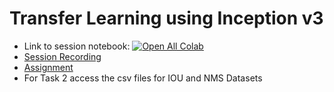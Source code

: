 # Transfer Learning using Inception v3
* Link to session notebook: [![Open All Colab](https://colab.research.google.com/assets/colab-badge.svg)](https://colab.research.google.com/drive/19srANmNmRYnpoQkaam_tP2IyrpzidiTP)
* [Session Recording](https://smailiitmacin-my.sharepoint.com/:v:/g/personal/ed19b001_smail_iitm_ac_in/EZPpDVj8guFLs-oQfwDVMgwBftfTsR1wfvc2Ym7cDRo4gQ?e=sB9Fc6)
*  [Assignment](https://colab.research.google.com/drive/1im89dEFQ9o50h6MvMuKvfCHAn3dhbaR-#scrollTo=XJgrC7WpnGIf)
* For Task 2 access the csv files for IOU and NMS Datasets
